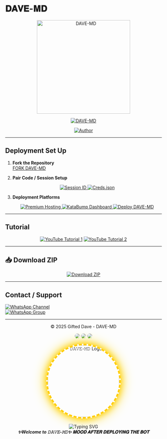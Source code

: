 # 𝐃𝐀𝐕𝐄-𝐌𝐃  

<p align="center">
  <img src="https://files.catbox.moe/u1hquf.jpg" alt="DAVE-MD" width="300"/>
</p>

<p align="center">
  <a href="#"><img title="DAVE-MD" src="https://img.shields.io/badge/DAVE--MD-green?colorA=%23ff0000&colorB=%23017e40&style=for-the-badge"></a>
</p>

<p align="center">
  <a href="https://github.com/giftdee"><img title="Author" src="https://img.shields.io/badge/Author-Gifted--Dave-red.svg?style=for-the-badge&logo=github"></a>
</p>

---

## Deployment Set Up

1. **Fork the Repository**  
   [FORK DAVE-MD](https://github.com/giftdee/DAVE-MD/fork)

2. **Pair Code / Session Setup**  
   <p align="center">
     <a href="https://dacmvexmd-pair-site.onrender.com/">
       <img src="https://img.shields.io/badge/Get-Session--ID-green?style=for-the-badge" alt="Session ID">
     </a>
     <a href="https://source-codes-5tm6.onrender.com/">
       <img src="https://img.shields.io/badge/Get-Creds.json-blue?style=for-the-badge" alt="Creds.json">
     </a>
   </p>

3. **Deployment Platforms**  
   <p align="center">
     <a href="https://bot-hosting.net/?aff=1370480585960587298">
       <img src="https://img.shields.io/badge/Premium--Hosting-blue?style=for-the-badge" alt="Premium Hosting">
     </a>
     <a href="https://dashboard.katabump.com/auth/login#ce51a9">
       <img src="https://img.shields.io/badge/KataBump--Dashboard-purple?style=for-the-badge" alt="KataBump Dashboard">
     </a>
     <a href="https://heroku.com/deploy?template=https://github.com/giftdee/DAVE-MD">
       <img src="https://img.shields.io/badge/Launch--Heroku-blue?style=for-the-badge&logo=heroku" alt="Deploy DAVE-MD">
     </a>
   </p>

---

## Tutorial

<p align="center">
  <a href="https://youtu.be/oewdMmpkUCM?si=o6vdNtDCX0R5O_re"><img src="https://img.shields.io/badge/Tutorial-1-red?style=for-the-badge&logo=youtube" alt="YouTube Tutorial 1"></a>
  <a href="https://youtu.be/94V78PGHn7Q?si=vnaTpq85xPvLHQeD"><img src="https://img.shields.io/badge/Tutorial-2-red?style=for-the-badge&logo=youtube" alt="YouTube Tutorial 2"></a>
</p>

---

## 📥 Download ZIP

<p align="center">
  <a href="https://github.com/giftdee/DAVE-MD/archive/refs/heads/main.zip">
    <img src="https://img.shields.io/badge/Download--ZIP-orange?style=for-the-badge&logo=github" alt="Download ZIP">
  </a>
</p>

---

## Contact / Support

[![WhatsApp Channel](https://img.shields.io/badge/Join-Channel-green?style=for-the-badge&logo=whatsapp)](https://whatsapp.com/channel/0029VbApvFQ2Jl84lhONkc3k)  
[![WhatsApp Group](https://img.shields.io/badge/Join-Group-green?style=for-the-badge&logo=whatsapp)](https://chat.whatsapp.com/CaPeB0sVRTrL3aG6asYeAC)  

---

<p align="center">© 2025 Gifted Dave - DAVE-MD</p>

<p align="center">
  <img src="https://img.shields.io/badge/MADE%20BY-DAVE-blueviolet?style=for-the-badge&logo=github" style="border-radius: 50%;">
  <img src="https://img.shields.io/badge/VERSION-1.2.4-green?style=for-the-badge&logo=npm" style="border-radius: 50%;">
  <img src="https://img.shields.io/badge/BOT%20POWER-🔥%20100%25-red?style=for-the-badge" style="border-radius: 50%;">
</p>

<p align="center">
  <img 
    src="https://media.giphy.com/media/l0MYt5jPR6QX5pnqM/giphy.gif" 
    alt="𝙳𝙰𝚅𝙴-𝙼𝙳 Logo" 
    width="230" 
    style="
      border-radius: 50%;
      border: 5px dashed #ffcc00;
      box-shadow: 0 0 20px #ffcc00, 0 0 40px #ffd700;
    "
  />
  <br><br>
  <img src="https://readme-typing-svg.demolab.com?font=Fira+Code&weight=500&size=24&pause=1000&color=FFD700&center=true&vCenter=true&random=false&width=435&lines=DAVE+MD+%F0%9F%94%A5;WhatsApp+Bot+by+DAVE+Power+is+%F0%9F%92%AF;Built+For+you+%F0%9F%94%AB" alt="Typing SVG" />
  <br>
  <b><i>✨Welcome to 𝙳𝙰𝚅𝙴-𝙼𝙳✨ 𝐌𝐎𝐎𝐃 𝐀𝐅𝐓𝐄𝐑 𝐃𝐄𝐏𝐋𝐎𝐘𝐈𝐍𝐆 𝐓𝐇𝐄 𝐁𝐎𝐓</i></b>
</p>